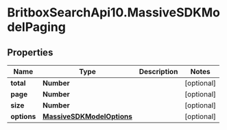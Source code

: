 # BritboxSearchApi10.MassiveSDKModelPaging

## Properties
Name | Type | Description | Notes
------------ | ------------- | ------------- | -------------
**total** | **Number** |  | [optional] 
**page** | **Number** |  | [optional] 
**size** | **Number** |  | [optional] 
**options** | [**MassiveSDKModelOptions**](MassiveSDKModelOptions.md) |  | [optional] 


